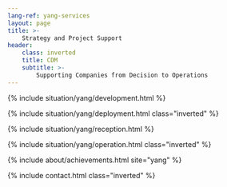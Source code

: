 ```yaml
---
lang-ref: yang-services
layout: page
title: >-
    Strategy and Project Support
header:
    class: inverted
    title: CDM
    subtitle: >-
        Supporting Companies from Decision to Operations
---
```


{% include situation/yang/development.html %}

{% include situation/yang/deployment.html class="inverted" %}

{% include situation/yang/reception.html %}

{% include situation/yang/operation.html class="inverted" %}

{% include about/achievements.html site="yang" %}

{% include contact.html class="inverted" %}
